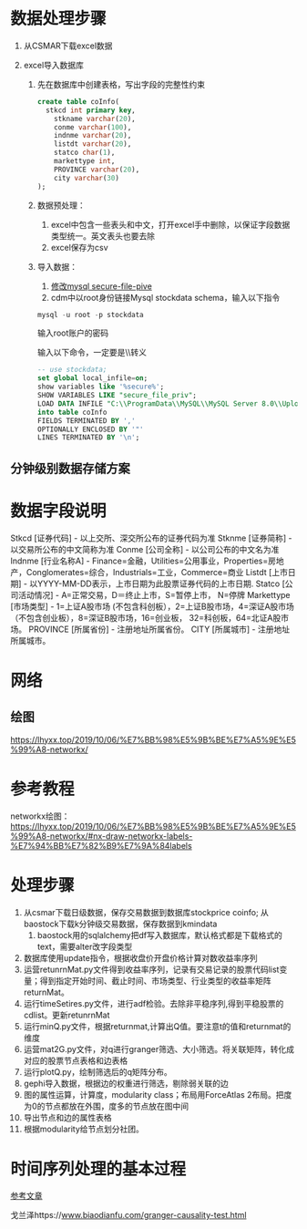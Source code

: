 # 数据处理步骤

1. 从CSMAR下载excel数据

2. excel导入数据库

   1. 先在数据库中创建表格，写出字段的完整性约束

      ~~~sql
      create table coInfo(
      	stkcd int primary key,
          stkname varchar(20),
          conme varchar(100),
          indnme varchar(20),
          listdt varchar(20),
          statco char(1),
          markettype int,
          PROVINCE varchar(20),
          city varchar(30)
      );
      ~~~

   2. 数据预处理：

      1. excel中包含一些表头和中文，打开excel手中删除，以保证字段数据类型统一。英文表头也要去除
      2. excel保存为csv

   3. 导入数据：

      1. [修改mysql secure-file-pive](https://icode.best/i/42060943545434)
      2. cdm中以root身份链接Mysql stockdata schema，输入以下指令

      ~~~powershell
      mysql -u root -p stockdata
      ~~~

      输入root账户的密码

      输入以下命令，一定要是\\\\转义

      ~~~sql
      -- use stockdata;
      set global local_infile=on;
      show variables like '%secure%';
      SHOW VARIABLES LIKE "secure_file_priv";
      LOAD DATA INFILE "C:\\ProgramData\\MySQL\\MySQL Server 8.0\\Uploads\\coInfo.csv"
      into table coInfo
      FIELDS TERMINATED BY ',' 
      OPTIONALLY ENCLOSED BY '"' 
      LINES TERMINATED BY '\n';
      ~~~

## 分钟级别数据存储方案

  

# 数据字段说明

Stkcd [证券代码] - 以上交所、深交所公布的证券代码为准
Stknme [证券简称] - 以交易所公布的中文简称为准
Conme [公司全称] - 以公司公布的中文名为准
Indnme [行业名称A] - Finance=金融，Utilities=公用事业，Properties=房地产，Conglomerates=综合，Industrials=工业，Commerce=商业
Listdt [上市日期] - 以YYYY-MM-DD表示，上市日期为此股票证券代码的上市日期.
Statco [公司活动情况] - A=正常交易，D＝终止上市，S=暂停上市， N=停牌
Markettype [市场类型] - 1=上证A股市场 (不包含科创板），2=上证B股市场，4=深证A股市场（不包含创业板），8=深证B股市场，16=创业板， 32=科创板，64=北证A股市场。
PROVINCE [所属省份] - 注册地址所属省份。
CITY [所属城市] - 注册地址所属城市。

# 网络



## 绘图

https://lhyxx.top/2019/10/06/%E7%BB%98%E5%9B%BE%E7%A5%9E%E5%99%A8-networkx/

# 参考教程

networkx绘图：https://lhyxx.top/2019/10/06/%E7%BB%98%E5%9B%BE%E7%A5%9E%E5%99%A8-networkx/#nx-draw-networkx-labels-%E7%94%BB%E7%82%B9%E7%9A%84labels	

# 处理步骤

1. 从csmar下载日级数据，保存交易数据到数据库stockprice coinfo;
   从baostock下载k分钟级交易数据，保存数据到kmindata
   1. baostock用的sqlalchemy把df写入数据库，默认格式都是下载格式的text，需要alter改字段类型
2. 数据库使用update指令，根据收盘价开盘价格计算对数收益率序列
3. 运营retunrnMat.py文件得到收益率序列，记录有交易记录的股票代码list变量；得到指定开始时间、截止时间、市场类型、行业类型的收益率矩阵returnMat。
4. 运行timeSetires.py文件，进行adf检验。去除非平稳序列,得到平稳股票的cdlist。更新retunrnMat
5. 运行minQ.py文件，根据returnmat,计算出Q值。要注意t的值和returnmat的维度
6. 运营mat2G.py文件，对q进行granger筛选、大小筛选。将关联矩阵，转化成对应的股票节点表格和边表格
8. 运行plotQ.py，绘制筛选后的q矩阵分布。
9. gephi导入数据，根据边的权重进行筛选，剔除弱关联的边
10. 图的属性运算，计算度，modularity class；布局用ForceAtlas 2布局。把度为0的节点都放在外围，度多的节点放在图中间
11. 导出节点和边的属性表格
12. 根据modularity给节点划分社团。

# 时间序列处理的基本过程

[参考文章](https://blog.51cto.com/u_14293657/4220519)

戈兰泽https://www.biaodianfu.com/granger-causality-test.html